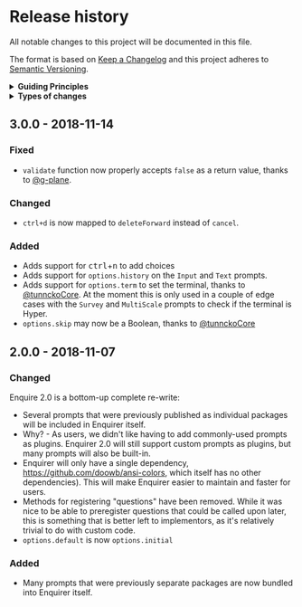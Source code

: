 # Release history

All notable changes to this project will be documented in this file.

The format is based on [Keep a Changelog](http://keepachangelog.com/en/1.0.0/)
and this project adheres to [Semantic Versioning](http://semver.org/spec/v2.0.0.html).

<details>
  <summary><strong>Guiding Principles</strong></summary>

- Changelogs are for humans, not machines.
- There should be an entry for every single version.
- The same types of changes should be grouped.
- Versions and sections should be linkable.
- The latest version comes first.
- The release date of each versions is displayed.
- Mention whether you follow Semantic Versioning.

</details>

<details>
  <summary><strong>Types of changes</strong></summary>

Changelog entries are classified using the following labels _(from [keep-a-changelog](http://keepachangelog.com/)_):

- `Added` for new features.
- `Changed` for changes in existing functionality.
- `Deprecated` for soon-to-be removed features.
- `Removed` for now removed features.
- `Fixed` for any bug fixes.
- `Security` in case of vulnerabilities.

</details>


## 3.0.0 - 2018-11-14

### Fixed

- `validate` function now properly accepts `false` as a return value, thanks to [@g-plane](https://github.com/g-plane).

### Changed

- `ctrl+d` is now mapped to `deleteForward` instead of `cancel`. 

### Added

- Adds support for <kbd>ctrl</kbd>+<kbd>n</kbd> to add choices
- Adds support for `options.history` on the `Input` and `Text` prompts. 
- Adds support for `options.term` to set the terminal, thanks to [@tunnckoCore](https://github.com/tunnckoCore). At the moment this is only used in a couple of edge cases with the `Survey` and `MultiScale` prompts to check if the terminal is Hyper.
- `options.skip` may now be a Boolean, thanks to [@tunnckoCore](https://github.com/tunnckoCore)

## 2.0.0 - 2018-11-07

### Changed

Enquire 2.0 is a bottom-up complete re-write:

- Several prompts that were previously published as individual packages will be included in Enquirer itself. 
- Why? - As users, we didn't like having to add commonly-used prompts as plugins. Enquirer 2.0 will still support custom prompts as plugins, but many prompts will also be built-in.
- Enquirer will only have a single dependency, https://github.com/doowb/ansi-colors, which itself has no other dependencies). This will make Enquirer easier to maintain and faster for users.
- Methods for registering "questions" have been removed. While it was nice to be able to preregister questions that could be called upon later, this is something that is better left to implementors, as it's relatively trivial to do with custom code.
- `options.default` is now `options.initial`

### Added

- Many prompts that were previously separate packages are now bundled into Enquirer itself. 


[Unreleased]: https://github.com/enquirer/enquirer/compare/2.0.2...HEAD
[keep-a-changelog]: https://github.com/olivierlacan/keep-a-changelog
